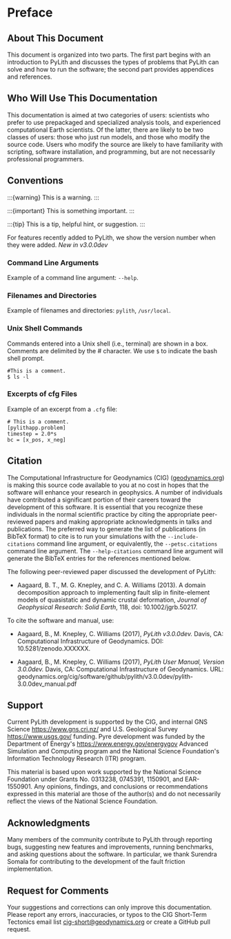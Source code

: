 # Preface

## About This Document

This document is organized into two parts.
The first part begins with an introduction to PyLith and discusses the types of problems that PyLith can solve and how to run the software; the second part provides appendices and references.

## Who Will Use This Documentation

This documentation is aimed at two categories of users: scientists who prefer to use prepackaged and specialized analysis tools, and experienced computational Earth scientists.
Of the latter, there are likely to be two classes of users: those who just run models, and those who modify the source code.
Users who modify the source are likely to have familiarity with scripting, software installation, and programming, but are not necessarily professional programmers.

## Conventions

:::{warning}
This is a warning.
:::

:::{important}
This is something important.
:::

:::{tip}
This is a tip, helpful hint, or suggestion.
:::

For features recently added to PyLith, we show the version number when they
were added.
*New in v3.0.0dev*

### Command Line Arguments

Example of a command line argument: `--help`.

### Filenames and Directories

Example of filenames and directories: `pylith`, `/usr/local`.

### Unix Shell Commands

Commands entered into a Unix shell (i.e., terminal) are shown in a box.
Comments are delimited by the # character. We use `$` to indicate the bash shell prompt.

```{code-block} bash
#This is a comment.
$ ls -l
```

### Excerpts of cfg Files

Example of an excerpt from a `.cfg` file:

```{code-block} cfg
# This is a comment.
[pylithapp.problem]
timestep = 2.0*s
bc = [x_pos, x_neg]
```

## Citation

The Computational Infrastructure for Geodynamics (CIG) ([geodynamics.org](https://geodynamics.org/)) is making this source code available to you at no cost in hopes that the software will enhance your research in geophysics.
A number of individuals have contributed a significant portion of their careers toward the development of this software.
It is essential that you recognize these individuals in the normal scientific practice by citing the appropriate peer-reviewed papers and making appropriate acknowledgments in talks and publications.
The preferred way to generate the list of publications (in BibTeX format) to cite is to run your simulations with the `--include-citations` command line argument, or equivalently, the `--petsc.citations` command line argument.
The `--help-citations` command line argument will generate the BibTeX entries for the references mentioned below.

The following peer-reviewed paper discussed the development of PyLith:

-   Aagaard, B. T., M. G. Knepley, and C. A. Williams (2013). A domain
    decomposition approach to implementing fault slip in finite-element models
    of quasistatic and dynamic crustal deformation, *Journal of Geophysical
    Research: Solid Earth*, 118, doi: 10.1002/jgrb.50217.

To cite the software and manual, use:

-   Aagaard, B., M. Knepley, C. Williams (2017), *PyLith v3.0.0dev.* Davis,
    CA: Computational Infrastructure of Geodynamics. DOI:
    10.5281/zenodo.XXXXXX.

-   Aagaard, B., M. Knepley, C. Williams (2017), *PyLith User Manual, Version
    3.0.0dev.* Davis, CA: Computational Infrastructure of Geodynamics. URL:
    geodynamics.org/cig/software/github/pylith/v3.0.0dev/pylith-3.0.0dev_manual.pdf

## Support

Current PyLith development is supported by the CIG, and internal GNS Science <https://www.gns.cri.nz/> and U.S. Geological Survey <https://www.usgs.gov/> funding.
Pyre development was funded by the Department of Energy's <https://www.energy.gov/energygov> Advanced Simulation and Computing program and the National Science Foundation's Information Technology Research (ITR) program.

This material is based upon work supported by the National Science Foundation under Grants No. 0313238, 0745391, 1150901, and EAR-1550901.
Any opinions, findings, and conclusions or recommendations expressed in this material are those of the author(s) and do not necessarily reflect the views of the National Science Foundation.

## Acknowledgments

Many members of the community contribute to PyLith through reporting bugs, suggesting new features and improvements, running benchmarks, and asking questions about the software.
In particular, we thank Surendra Somala for contributing to the development of the fault friction implementation.

## Request for Comments

Your suggestions and corrections can only improve this documentation. Please
report any errors, inaccuracies, or typos to the CIG Short-Term Tectonics
email list <cig-short@geodynamics.org> or create a GitHub pull request.

